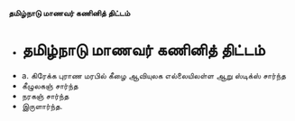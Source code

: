 **தமிழ்நாடு மாணவர் கணினித் திட்டம்**
- # தமிழ்நாடு மாணவர் கணினித் திட்டம்
- a. கிரேக்க புராண மரபில் கீழை ஆவியுலக எல்லையிலள்ள ஆறு ஸ்டிக்ஸ் சார்ந்த
- கீழுலகஞ் சார்ந்த
-  நரகஞ் சார்ந்த
- இருளார்ந்த.

